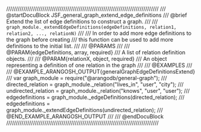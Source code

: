 ////////////////////////////////////////////////////////////////////////////////
/// @startDocuBlock JSF_general_graph_extend_edge_definitions
/// @brief Extend the list of edge definitions to construct a graph.
///
/// `graph_module._extendEdgeDefinitions(edgeDefinitions, relation1, relation2, ..., relationN)`
///
/// In order to add more edge definitions to the graph before creating
/// this function can be used to add more definitions to the initial list.
///
/// @PARAMS
///
/// @PARAM{edgeDefinitions, array, required}
/// A list of relation definition objects.
///
/// @PARAM{relationX, object, required}
/// An object representing a definition of one relation in the graph
///
/// @EXAMPLES
///
/// @EXAMPLE_ARANGOSH_OUTPUT{generalGraphEdgeDefinitionsExtend}
///   var graph_module = require("@arangodb/general-graph");
///   directed_relation = graph_module._relation("lives_in", "user", "city");
///   undirected_relation = graph_module._relation("knows", "user", "user");
///   edgedefinitions = graph_module._edgeDefinitions(directed_relation);
///   edgedefinitions = graph_module._extendEdgeDefinitions(undirected_relation);
/// @END_EXAMPLE_ARANGOSH_OUTPUT
///
/// @endDocuBlock
////////////////////////////////////////////////////////////////////////////////